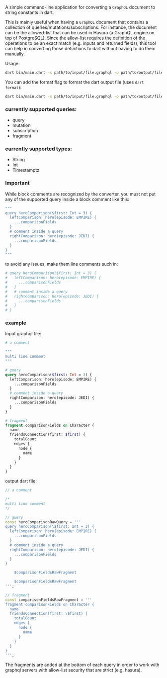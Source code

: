 A simple command-line application for converting a `GraphQL` document to string constants in dart.

This is mainly useful when having a `GraphQL` document that contains a collection of queries/mutations/subscriptions. For instance, the document can be the allowed-list that can be used in Hasura (a GraphQL engine on top of PostgreSQL). Since the allow-list requires the definition of the operations to be an exact match (e.g. inputs and returned fields), this tool can help in converting those definitions to dart without having to do them manually.    

Usage:
```sh
dart bin/main.dart -s path/to/input/file.graphql -o path/to/output/file.dart
```

You can add the format flag to format the dart output file (uses `dart format`): 
```sh
dart bin/main.dart -s path/to/input/file.graphql -o path/to/output/file.dart -f 
```

### currently supported queries:
- query
- mutation
- subscription 
- fragment 

### currently supported types:
- String
- Int
- Timestamptz

### Important
While block comments are recognized by the converter, you must not put any of the supported query inside a block comment like this:
```graphql
"""
query heroComparison($first: Int = 3) {
  leftComparison: hero(episode: EMPIRE) {
    ...comparisonFields
  }
  # comment inside a query
  rightComparison: hero(episode: JEDI) {
    ...comparisonFields
  }
}
"""
```
to avoid any issues, make them line comments such in:

```graphql
# query heroComparison($first: Int = 3) {
#   leftComparison: hero(episode: EMPIRE) {
#     ...comparisonFields
#   }
#   # comment inside a query
#   rightComparison: hero(episode: JEDI) {
#     ...comparisonFields
#   }
# }
```

### example 
Input graphql file:
```graphql
# a comment

""" 
multi line comment
"""

# guery
query heroComparison($first: Int = 3) {
  leftComparison: hero(episode: EMPIRE) {
    ...comparisonFields
  }
  # comment inside a query
  rightComparison: hero(episode: JEDI) {
    ...comparisonFields
  }
}

# fragment
fragment comparisonFields on Character {
  name
  friendsConnection(first: $first) {
    totalCount
    edges {
      node {
        name
      }
    }
  }
}
```

output dart file:

```dart
// a comment

/* 
multi line comment
*/

// guery
const heroComparisonRawQuery = '''
query heroComparison(\$first: Int = 3) {
  leftComparison: hero(episode: EMPIRE) {
    ...comparisonFields
  }
  # comment inside a query
  rightComparison: hero(episode: JEDI) {
    ...comparisonFields
  }
}

    $comparisonFieldsRawFragment

    $comparisonFieldsRawFragment
''';

// fragment
const comparisonFieldsRawFragment = '''
fragment comparisonFields on Character {
  name
  friendsConnection(first: \$first) {
    totalCount
    edges {
      node {
        name
      }
    }
  }
}
''';

```

The fragments are added at the bottom of each query in order to work with graphql servers with allow-list security that are strict (e.g. hasura). 
